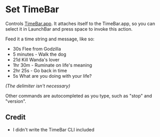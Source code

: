 # Set TimeBar

Controls [TimeBar.app](https://itunes.apple.com/us/app/timebar/id617829225). It attaches
itself to the TimeBar.app, so you can select it in LaunchBar and press space to invoke
this action.

Feed it a time string and message, like so:

* 30s Flee from Godzilla
* 5 minutes - Walk the dog
* 21d Kill Wanda's lover
* 1hr 30m - Ruminate on life's meaning
* 2hr 25s - Go back in time
* 5s What are you doing with your life?

*(The delimiter isn't necessary)*

Other commands are autocompleted as you type, such as "stop" and "version".


## Credit

* I didn't write the TimeBar CLI included
